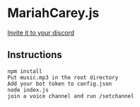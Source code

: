 # MariahCarey.js

[Invite it to your discord](https://discord.com/api/oauth2/authorize?client_id=918187602878820484&permissions=3145728&scope=bot%20applications.commands)


## Instructions
```
npm install
Put music.mp3 in the root directory
Add your bot token to config.json
node index.js
join a voice channel and run /setchannel
```
